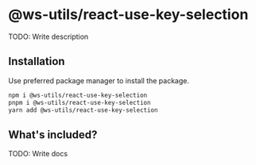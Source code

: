# @ws-utils/react-use-key-selection

TODO: Write description


## Installation

Use preferred package manager to install the package.

```bash
npm i @ws-utils/react-use-key-selection
pnpm i @ws-utils/react-use-key-selection
yarn add @ws-utils/react-use-key-selection
```


## What's included?

TODO: Write docs